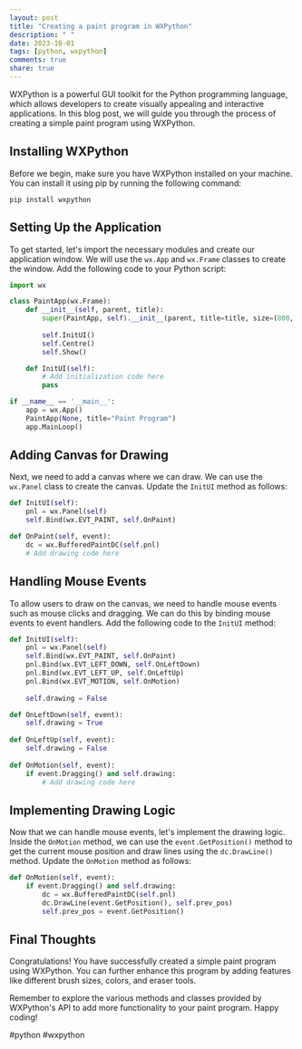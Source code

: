 ```yaml
---
layout: post
title: "Creating a paint program in WXPython"
description: " "
date: 2023-10-01
tags: [python, wxpython]
comments: true
share: true
---
```


WXPython is a powerful GUI toolkit for the Python programming language, which allows developers to create visually appealing and interactive applications. In this blog post, we will guide you through the process of creating a simple paint program using WXPython.

## Installing WXPython

Before we begin, make sure you have WXPython installed on your machine. You can install it using pip by running the following command:

```
pip install wxpython
```

## Setting Up the Application

To get started, let's import the necessary modules and create our application window. We will use the `wx.App` and `wx.Frame` classes to create the window. Add the following code to your Python script:

```python
import wx

class PaintApp(wx.Frame):
    def __init__(self, parent, title):
        super(PaintApp, self).__init__(parent, title=title, size=(800, 600))
        
        self.InitUI()
        self.Centre()
        self.Show()

    def InitUI(self):
        # Add initialization code here
        pass

if __name__ == '__main__':
    app = wx.App()
    PaintApp(None, title="Paint Program")
    app.MainLoop()
```

## Adding Canvas for Drawing

Next, we need to add a canvas where we can draw. We can use the `wx.Panel` class to create the canvas. Update the `InitUI` method as follows:

```python
def InitUI(self):
    pnl = wx.Panel(self)
    self.Bind(wx.EVT_PAINT, self.OnPaint)

def OnPaint(self, event):
    dc = wx.BufferedPaintDC(self.pnl)
    # Add drawing code here
```

## Handling Mouse Events

To allow users to draw on the canvas, we need to handle mouse events such as mouse clicks and dragging. We can do this by binding mouse events to event handlers. Add the following code to the `InitUI` method:

```python
def InitUI(self):
    pnl = wx.Panel(self)
    self.Bind(wx.EVT_PAINT, self.OnPaint)
    pnl.Bind(wx.EVT_LEFT_DOWN, self.OnLeftDown)
    pnl.Bind(wx.EVT_LEFT_UP, self.OnLeftUp)
    pnl.Bind(wx.EVT_MOTION, self.OnMotion)
    
    self.drawing = False

def OnLeftDown(self, event):
    self.drawing = True
    
def OnLeftUp(self, event):
    self.drawing = False
    
def OnMotion(self, event):
    if event.Dragging() and self.drawing:
        # Add drawing code here
```

## Implementing Drawing Logic

Now that we can handle mouse events, let's implement the drawing logic. Inside the `OnMotion` method, we can use the `event.GetPosition()` method to get the current mouse position and draw lines using the `dc.DrawLine()` method. Update the `OnMotion` method as follows:

```python
def OnMotion(self, event):
    if event.Dragging() and self.drawing:
        dc = wx.BufferedPaintDC(self.pnl)
        dc.DrawLine(event.GetPosition(), self.prev_pos)
        self.prev_pos = event.GetPosition()
```

## Final Thoughts

Congratulations! You have successfully created a simple paint program using WXPython. You can further enhance this program by adding features like different brush sizes, colors, and eraser tools.

Remember to explore the various methods and classes provided by WXPython's API to add more functionality to your paint program. Happy coding!

#python #wxpython